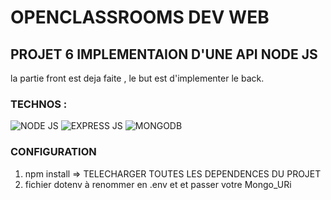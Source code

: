 # OPENCLASSROOMS DEV WEB

## PROJET 6 IMPLEMENTAION D'UNE API NODE JS

la partie front est deja faite , le but est d'implementer  le back.


### TECHNOS : 

![NODE JS](https://icon-icons.com/icons2/2107/PNG/96/file_type_node_icon_130301.png) ![EXPRESS JS](https://icon-icons.com/icons2/2415/PNG/96/express_original_logo_icon_146527.png) ![MONGODB](https://icon-icons.com/icons2/2415/PNG/96/mongodb_original_wordmark_logo_icon_146425.png)

### CONFIGURATION

1. npm install => TELECHARGER TOUTES LES DEPENDENCES DU PROJET
2. fichier dotenv à renommer en .env et et passer votre Mongo_URi
